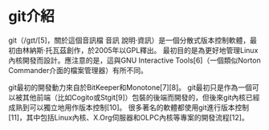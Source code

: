 # git介紹
git（/ɡɪt/[5]，關於這個音訊檔 音訊 說明·資訊）是一個分散式版本控制軟體，最初由林納斯·托瓦茲創作，於2005年以GPL釋出。
最初目的是為更好地管理Linux內核開發而設計。應注意的是，這與GNU Interactive Tools[6]（一個類似Norton Commander介面的檔案管理器）有所不同。

git最初的開發動力來自於BitKeeper和Monotone[7][8]。
git最初只是作為一個可以被其他前端（比如Cogito或Stgit[9]）包裝的後端而開發的，但後來git內核已經成熟到可以獨立地用作版本控制[10]。
很多著名的軟體都使用git進行版本控制[11]，其中包括Linux內核、X.Org伺服器和OLPC內核等專案的開發流程[12]。
